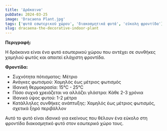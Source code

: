 ```yaml
---
title: 'Δράκαινα'
pubDate: 2024-03-25
image: 'Dracaena Plant.jpg'
tags: ['φυτά εσωτερικού χώρου', 'διακοσμητικά φυτά', 'εύκολη φροντίδα']
slug: dracaena-the-decorative-indoor-plant
---
```


**Περιγραφή:**

Η δράκαινα είναι ένα φυτό εσωτερικού χώρου που αντέχει σε συνθήκες χαμηλού φωτός και απαιτεί ελάχιστη φροντίδα.

**Φροντίδα:**

* Συχνότητα πότισματος: Μέτριο
* Ανάγκες φωτισμού: Χαμηλός έως μέτριος φωτισμός
* Ιδανική θερμοκρασία: 15°C - 25°C
* Πόσο συχνά χρειάζεται να αλλάζει γλάστρα: Κάθε 2-3 χρόνια
* Ιδανικό ύψος φυτού: 1-2 μέτρα
* Κατάλληλες συνθήκες ανάπτυξης: Χαμηλός έως μέτριος φωτισμός, σχετικά ξηρό περιβάλλον

Αυτό το φυτό είναι ιδανικό για εκείνους που θέλουν ένα εύκολο στη φροντίδα διακοσμητικό φυτό στον εσωτερικό χώρο τους.
